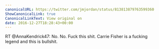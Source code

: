 ```yaml
---
canonicalURL: https://twitter.com/jmjordan/status/813813879763599360
ShowCanonicalLink: true
CanonicalLinkText: View original on
date: 2016-12-27T18:28:43+00:00
---
```

RT @AnnaKendrick47: No. No. Fuck this shit. Carrie Fisher is a fucking legend and this is bullshit.